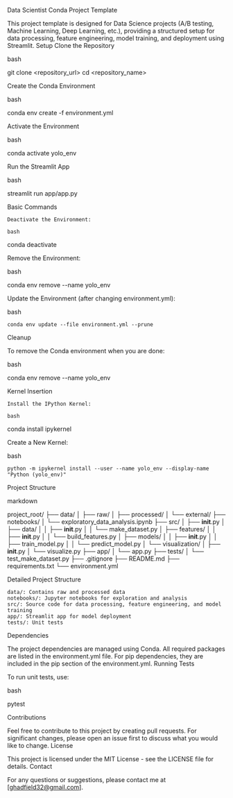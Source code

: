 Data Scientist Conda Project Template

This project template is designed for Data Science projects (A/B testing, Machine Learning, Deep Learning, etc.), providing a structured setup for data processing, feature engineering, model training, and deployment using Streamlit.
Setup
Clone the Repository

bash

git clone <repository_url>
cd <repository_name>

Create the Conda Environment

bash

conda env create -f environment.yml

Activate the Environment

bash

conda activate yolo_env

Run the Streamlit App

bash

streamlit run app/app.py

Basic Commands

    Deactivate the Environment:

    bash

conda deactivate

Remove the Environment:

bash

conda env remove --name yolo_env

Update the Environment (after changing environment.yml):

bash

    conda env update --file environment.yml --prune

Cleanup

To remove the Conda environment when you are done:

bash

conda env remove --name yolo_env

Kernel Insertion

    Install the IPython Kernel:

    bash

conda install ipykernel

Create a New Kernel:

bash

    python -m ipykernel install --user --name yolo_env --display-name "Python (yolo_env)"

Project Structure

markdown

project_root/
├── data/
│   ├── raw/
│   ├── processed/
│   └── external/
├── notebooks/
│   └── exploratory_data_analysis.ipynb
├── src/
│   ├── __init__.py
│   ├── data/
│   │   ├── __init__.py
│   │   └── make_dataset.py
│   ├── features/
│   │   ├── __init__.py
│   │   └── build_features.py
│   ├── models/
│   │   ├── __init__.py
│   │   ├── train_model.py
│   │   └── predict_model.py
│   └── visualization/
│       ├── __init__.py
│       └── visualize.py
├── app/
│   └── app.py
├── tests/
│   └── test_make_dataset.py
├── .gitignore
├── README.md
├── requirements.txt
└── environment.yml

Detailed Project Structure

    data/: Contains raw and processed data
    notebooks/: Jupyter notebooks for exploration and analysis
    src/: Source code for data processing, feature engineering, and model training
    app/: Streamlit app for model deployment
    tests/: Unit tests

Dependencies

The project dependencies are managed using Conda. All required packages are listed in the environment.yml file. For pip dependencies, they are included in the pip section of the environment.yml.
Running Tests

To run unit tests, use:

bash

pytest

Contributions

Feel free to contribute to this project by creating pull requests. For significant changes, please open an issue first to discuss what you would like to change.
License

This project is licensed under the MIT License - see the LICENSE file for details.
Contact

For any questions or suggestions, please contact me at [ghadfield32@gmail.com].